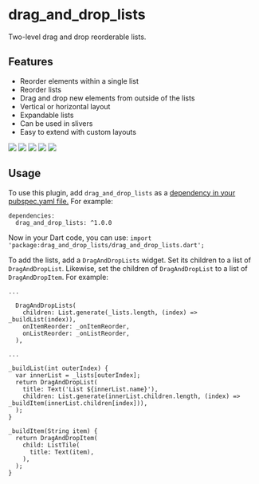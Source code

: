 # drag\_and\_drop\_lists
Two-level drag and drop reorderable lists.

## Features
- Reorder elements within a single list
- Reorder lists
- Drag and drop new elements from outside of the lists
- Vertical or horizontal layout
- Expandable lists
- Can be used in slivers
- Easy to extend with custom layouts

![](https://raw.githubusercontent.com/philip-brink/DragAndDropLists/master/readme_images/basic.gif)
![](https://raw.githubusercontent.com/philip-brink/DragAndDropLists/master/readme_images/list_tiles.gif)
![](https://raw.githubusercontent.com/philip-brink/DragAndDropLists/master/readme_images/slivers.gif)
![](https://raw.githubusercontent.com/philip-brink/DragAndDropLists/master/readme_images/expansion_tiles.gif)
![](https://raw.githubusercontent.com/philip-brink/DragAndDropLists/master/readme_images/horizontal.gif)

## Usage
To use this plugin, add `drag_and_drop_lists` as a [dependency in your pubspec.yaml file.](https://flutter.dev/docs/development/packages-and-plugins/using-packages)
For example:

```
dependencies:
  drag_and_drop_lists: ^1.0.0
``` 

Now in your Dart code, you can use: `import 'package:drag_and_drop_lists/drag_and_drop_lists.dart';`

To add the lists, add a `DragAndDropLists` widget. Set its children to a list of `DragAndDropList`. Likewise, set the children of `DragAndDropList` to a list of `DragAndDropItem`.
For example:

```
...

  DragAndDropLists(
    children: List.generate(_lists.length, (index) => _buildList(index)),
    onItemReorder: _onItemReorder,
    onListReorder: _onListReorder,
  ),

...

_buildList(int outerIndex) {
  var innerList = _lists[outerIndex];
  return DragAndDropList(
    title: Text('List ${innerList.name}'),
    children: List.generate(innerList.children.length, (index) => _buildItem(innerList.children[index])),
  );
}

_buildItem(String item) {
  return DragAndDropItem(
    child: ListTile(
      title: Text(item),
    ),
  );
}
```
